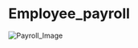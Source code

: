 # Employee_payroll

![Payroll_Image](https://github.com/fidelis9/Employee_payroll/assets/145266572/e8498ebb-505f-4b94-a204-e81015c5c136)

